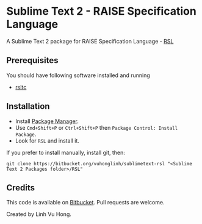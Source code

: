 Sublime Text 2 - RAISE Specification Language
=============================================

A Sublime Text 2 package for RAISE Specification Language - [RSL][0]

## Prerequisites
You should have following software installed and running

 * [rsltc][3]

## Installation

 * Install [Package Manager][2].
 * Use `Cmd+Shift+P` or `Ctrl+Shift+P` then `Package Control: Install Package`.
 * Look for `RSL` and install it.

If you prefer to install manually, install git, then:

    git clone https://bitbucket.org/vuhonglinh/sublimetext-rsl "<Sublime Text 2 Packages folder>/RSL"
## Credits

This code is available on [Bitbucket][1]. Pull requests are welcome.

Created by Linh Vu Hong.

 [0]: http://en.wikipedia.org/wiki/RAISE 
 [1]: https://bitbucket.org/vuhonglinh/sublimetext-rsl
 [2]: http://wbond.net/sublime_packages/package_control
 [3]: http://www.iist.unu.edu/newrh/III/3/1/docs/rsltc/
